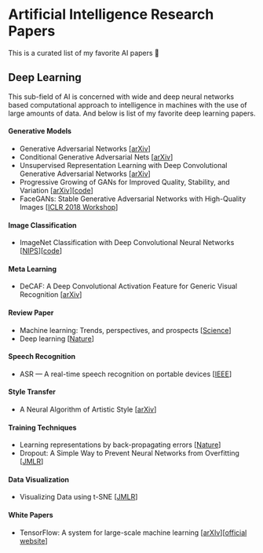 # Artificial Intelligence Research Papers
This is a curated list of my favorite AI papers 📝

## Deep Learning
This sub-field of AI is concerned with wide and deep neural networks based computational approach to intelligence in machines with the use of large amounts of data. And below is list of my favorite deep learning papers.

#### Generative Models
- Generative Adversarial Networks [[arXiv](https://arxiv.org/abs/1406.2661)]
- Conditional Generative Adversarial Nets [[arXiv](https://arxiv.org/abs/1411.1784)]
- Unsupervised Representation Learning with Deep Convolutional Generative Adversarial Networks [[arXiv](https://arxiv.org/abs/1511.06434)]
- Progressive Growing of GANs for Improved Quality, Stability, and Variation [[arXiv](https://arxiv.org/abs/1710.10196)][[code](https://github.com/rahulbhalley/Progressive-Growing-of-GANs)]
- FaceGANs: Stable Generative Adversarial Networks with High-Quality Images [[ICLR 2018 Workshop](https://openreview.net/forum?id=HJn_vKyPM)]

#### Image Classification
- ImageNet Classification with Deep Convolutional Neural Networks [[NIPS](https://papers.nips.cc/paper/4824-imagenet-classification-with-deep-convolutional-neural-networks)][[code](https://github.com/rahulbhalley/AlexNet-TensorFlow)]

#### Meta Learning
- DeCAF: A Deep Convolutional Activation Feature for Generic Visual Recognition [[arXiv](https://arxiv.org/abs/1310.1531)]

#### Review Paper
- Machine learning: Trends, perspectives, and prospects [[Science](http://science.sciencemag.org/content/349/6245/255)]
- Deep learning [[Nature](https://www.nature.com/articles/nature14539)]

#### Speech Recognition
- ASR — A real-time speech recognition on portable devices [[IEEE](https://ieeexplore.ieee.org/document/7749004/)]

#### Style Transfer
- A Neural Algorithm of Artistic Style [[arXiv](https://arxiv.org/abs/1508.06576)]

#### Training Techniques
- Learning representations by back-propagating errors [[Nature](https://www.nature.com/articles/323533a0)]
- Dropout: A Simple Way to Prevent Neural Networks from Overfitting [[JMLR](http://jmlr.org/papers/v15/srivastava14a.html)]

#### Data Visualization
- Visualizing Data using t-SNE [[JMLR](http://www.jmlr.org/papers/v9/vandermaaten08a.html)]

#### White Papers
- TensorFlow: A system for large-scale machine learning [[arXIv](https://arxiv.org/abs/1605.08695)][[official website](https://www.tensorflow.org/)]
